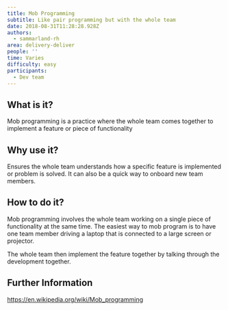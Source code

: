 ```yaml
---
title: Mob Programming
subtitle: Like pair programming but with the whole team
date: 2018-08-31T11:28:28.928Z
authors:
  - sammarland-rh
area: delivery-deliver
people: ''
time: Varies
difficulty: easy
participants:
  - Dev team
---
```

## What is it?

Mob programming is a practice where the whole team comes together to implement a feature or piece of functionality

## Why use it?

Ensures the whole team understands how a specific feature is implemented or problem is solved. It can also be a quick way to onboard new team members.

## How to do it?

Mob programming involves the whole team working on a single piece of functionality at the same time. The easiest way to mob program is to have one team member driving a laptop that is connected to a large screen or projector.

The whole team then implement the feature together by talking through the development together.

## Further Information

https://en.wikipedia.org/wiki/Mob_programming
